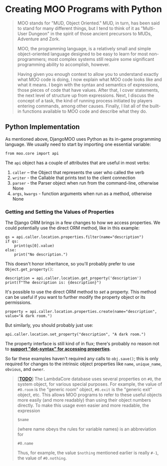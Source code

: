 # Creating MOO Programs with Python

> MOO stands for "MUD, Object Oriented." MUD, in turn, has been said to stand for many different things, but I tend to think of it as "Multi-User Dungeon" in the spirit of those ancient precursors to MUDs, Adventure and Zork.
>
> MOO, the programming language, is a relatively small and simple object-oriented language designed to be easy to learn for most non-programmers; most complex systems still require some significant programming ability to accomplish, however.
>
> Having given you enough context to allow you to understand exactly what MOO code is doing, I now explain what MOO code looks like and what it means. I begin with the syntax and semantics of expressions, those pieces of code that have values. After that, I cover statements, the next level of structure up from expressions. Next, I discuss the concept of a task, the kind of running process initiated by players entering commands, among other causes. Finally, I list all of the built-in functions available to MOO code and describe what they do.

## Python Implementation

As mentioned above, DjangoMOO uses Python as its in-game programming language. We usually need to start by importing one essential variable:

    from moo.core import api

The `api` object has a couple of attributes that are useful in most verbs:

1. `caller` – the Object that represents the user who called the verb
2. `writer` - the Callable that prints text to the client connection
3. `parser` - the Parser object when run from the command-line, otherwise None
4. `args`, `kwargs` - function arguments when run as a method, otherwise None

### Getting and Setting the Values of Properties

The Django ORM brings in a few changes to how we access properties. We could potentially use the direct ORM method, like in this example:

    qs = api.caller.location.properties.filter(name="description")
    if qs:
        print(qs[0].value)
    else:
        print("No description.")

This doesn't honor inheritance, so you'll probably prefer to use `Object.get_property()`:

    description = api.caller.location.get_property('description')
    print(f"The description is: {description}")

It's possible to use the direct ORM method to *set* a property. This method can be useful if you want to further modify the property object or its permissions.

    property = api.caller.location.properties.create(name="description", value="A dark room.")

But similarly, you should probably just use:

    api.caller.location.set_property("description", "A dark room.")

The property interface is still kind of in flux; there's probably no reason not to **[support "dot-syntax" for accessing properties](#9)**.

So far these examples haven't required any calls to `obj.save()`; this is only required for changes to the intrinsic object properties like `name`, `unique_name`, `obvious`, and `owner`.

> [**[TODO](https://gitlab.com/bubblehouse/django-moo/-/issues/9)**] The LambdaCore database uses several properties on `#0`, the system object, for various special purposes. For example, the value of `#0.room` is the "generic room" object, `#0.exit` is the "generic exit" object, etc. This allows MOO programs to refer to these useful objects more easily (and more readably) than using their object numbers directly. To make this usage even easier and more readable, the expression
>
> `$name`
>
> (where name obeys the rules for variable names) is an abbreviation for
>
> `#0.name`
>
> Thus, for example, the value `$nothing` mentioned earlier is really `#-1`, the value of `#0.nothing`.
